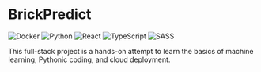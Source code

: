 # BrickPredict
![Docker](https://img.shields.io/badge/Docker-2CA5E0?style=for-the-badge&logo=docker&logoColor=white) ![Python](https://img.shields.io/badge/Python-FFD43B?style=for-the-badge&logo=python&logoColor=blue) ![React](https://img.shields.io/badge/react-%2320232a.svg?style=for-the-badge&logo=react&logoColor=%2361DAFB)  ![TypeScript](https://img.shields.io/badge/TypeScript-%233178c6.svg?style=for-the-badge&logo=typescript&logoColor=%23fff) ![SASS](https://img.shields.io/badge/SASS-%23C66395.svg?style=for-the-badge&logo=sass&logoColor=white)

This full-stack project is a hands-on attempt to learn the basics of machine learning, Pythonic coding, and cloud deployment.
